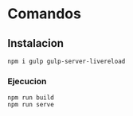 # Comandos

## Instalacion

```
npm i gulp gulp-server-livereload
```

### Ejecucion

```
npm run build
npm run serve
```
